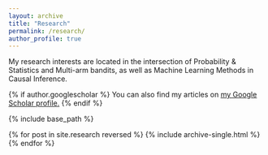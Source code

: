 ```yaml
---
layout: archive
title: "Research"
permalink: /research/
author_profile: true
---
```


My research interests are located in the intersection of Probability & Statistics and Multi-arm bandits, as well as Machine Learning Methods in Causal Inference.


{% if author.googlescholar %}
  You can also find my articles on <u><a href="{{author.googlescholar}}">my Google Scholar profile</a>.</u>
{% endif %}

{% include base_path %}

{% for post in site.research reversed %}
  {% include archive-single.html %}
{% endfor %}
